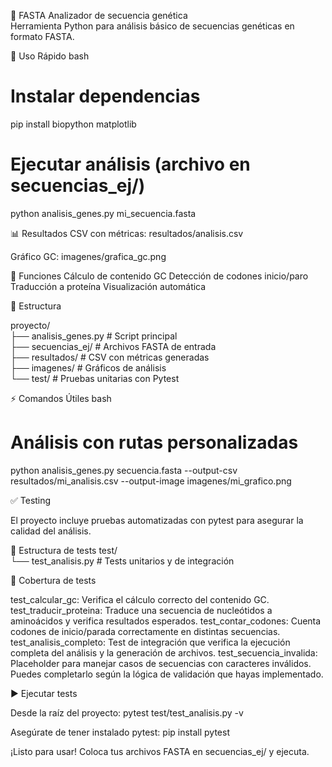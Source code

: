 🧬 FASTA Analizador de secuencia genética  
Herramienta Python para análisis básico de secuencias genéticas en formato FASTA.

🚀 Uso Rápido
bash

# Instalar dependencias
pip install biopython matplotlib

# Ejecutar análisis (archivo en secuencias_ej/)
python analisis_genes.py mi_secuencia.fasta

📊 Resultados
CSV con métricas: resultados/analisis.csv

Gráfico GC: imagenes/grafica_gc.png

🔧 Funciones
Cálculo de contenido GC
Detección de codones inicio/paro
Traducción a proteína
Visualización automática

📁 Estructura

proyecto/  
├── analisis_genes.py       # Script principal  
├── secuencias_ej/          # Archivos FASTA de entrada  
├── resultados/             # CSV con métricas generadas  
├── imagenes/               # Gráficos de análisis  
└── test/                   # Pruebas unitarias con Pytest  

⚡ Comandos Útiles
bash
# Análisis con rutas personalizadas
python analisis_genes.py secuencia.fasta --output-csv resultados/mi_analisis.csv --output-image imagenes/mi_grafico.png

✅ Testing

El proyecto incluye pruebas automatizadas con pytest para asegurar la calidad del análisis.

📂 Estructura de tests
test/  
└── test_analisis.py       # Tests unitarios y de integración  

🧪 Cobertura de tests

test_calcular_gc: Verifica el cálculo correcto del contenido GC.
test_traducir_proteina: Traduce una secuencia de nucleótidos a aminoácidos y verifica resultados esperados.
test_contar_codones: Cuenta codones de inicio/parada correctamente en distintas secuencias.
test_analisis_completo: Test de integración que verifica la ejecución completa del análisis y la generación de archivos.
test_secuencia_invalida: Placeholder para manejar casos de secuencias con caracteres inválidos. Puedes completarlo según la lógica de validación que hayas implementado.

▶️ Ejecutar tests

Desde la raíz del proyecto:
pytest test/test_analisis.py -v

Asegúrate de tener instalado pytest:
pip install pytest

¡Listo para usar! Coloca tus archivos FASTA en secuencias_ej/ y ejecuta.
